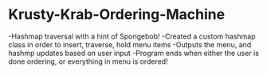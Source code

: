 # Krusty-Krab-Ordering-Machine

-Hashmap traversal with a hint of Spongebob!
-Created a custom hashmap class in order to insert, traverse, hold menu items
-Outputs the menu, and hashmp updates based on user input
-Program ends when either the user is done ordering, or everything in menu is ordered!
